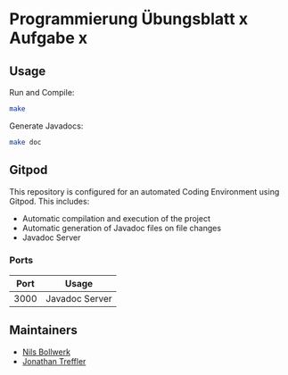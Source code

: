 # Programmierung Übungsblatt x Aufgabe x


## Usage
Run and Compile:
```bash
make
```

Generate Javadocs:
```bash
make doc
```

## Gitpod

This repository is configured for an automated Coding Environment using Gitpod.
This includes:
- Automatic compilation and execution of the project
- Automatic generation of Javadoc files on file changes
- Javadoc Server

### Ports

| Port | Usage |
| ---- | ----- |
| 3000 | Javadoc Server |

## Maintainers

- [Nils Bollwerk](https://github.com/Nils4112)
- [Jonathan Treffler](https://github.com/JonathanTreffler)
